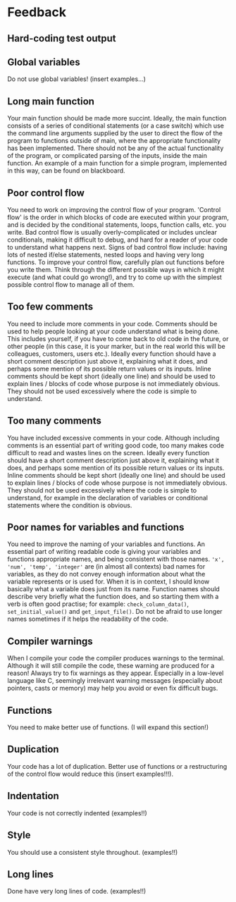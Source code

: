 Feedback
========


Hard-coding test output
-----------------------


Global variables
----------------

Do not use global variables! (insert examples...)


Long main function
------------------

Your main function should be made more succint. Ideally, the main function
consists of a series of conditional statements (or a case switch) which use
the command line arguments supplied by the user to direct the flow of the
program to functions outside of main, where the appropriate functionality has
been implemented. There should not be any of the actual functionality of the
program, or complicated parsing of the inputs, inside the main function.  An
example of a main function for a simple program, implemented in this way, can
be found on blackboard.


Poor control flow
-----------------

You need to work on improving the control flow of your program. 'Control flow'
is the order in which blocks of code are executed within your program, and is
decided by the conditional statements, loops, function calls, etc. you write.
Bad control flow is usually overly-complicated or includes unclear
conditionals, making it difficult to debug, and hard for a reader of your code
to understand what happens next. Signs of bad control flow include: having
lots of nested if/else statements, nested loops and having very long
functions. To improve your control flow, carefully plan out functions before
you write them. Think through the different possible ways in which it might
execute (and what could go wrong!), and try to come up with the simplest
possible control flow to manage all of them.


Too few comments
----------------

You need to include more comments in your code. Comments should be used to
help people looking at your code understand what is being done. This includes
yourself, if you have to come back to old code in the future, or other people
(in this case, it is your marker, but in the real world this will be
colleagues, customers, users etc.). Ideally every function should have a short
comment description just above it, explaining what it does, and perhaps some
mention of its possible return values or its inputs. Inline comments should be
kept short (ideally one line) and should be used to explain lines / blocks of
code whose purpose is not immediately obvious. They should not be used
excessively where the code is simple to understand.


Too many comments
-----------------

You have included excessive comments in your code. Although including comments
is an essential part of writing good code, too many makes code difficult to
read and wastes lines on the screen. Ideally every function should have a
short comment description just above it, explaining what it does, and perhaps
some mention of its possible return values or its inputs. Inline comments
should be kept short (ideally one line) and should be used to explain lines /
blocks of code whose purpose is not immediately obvious. They should not be
used excessively where the code is simple to understand, for example in the
declaration of variables or conditional statements where the condition is
obvious.


Poor names for variables and functions
--------------------------------------

You need to improve the naming of your variables and functions. An essential
part of writing readable code is giving your variables and functions
appropriate names, and being consistent with those names. `'x', 'num', 'temp',
'integer'` are (in almost all contexts) bad names for variables, as they do
not convey enough information about what the variable represents or is used
for. When it is in context, I should know basically what a variable does just
from its name. Function names should describe very briefly what the function
does, and so starting them with a verb is often good practise; for example:
`check_column_data()`, `set_initial_value()` and `get_input_file()`. Do not be
afraid to use longer names sometimes if it helps the readability of the code.


Compiler warnings
-----------------

When I compile your code the compiler produces warnings to the terminal.
Although it will still compile the code, these warning are produced for a
reason! Always try to fix warnings as they appear. Especially in a low-level
language like C, seemingly irrelevant warning messages (especially about
pointers, casts or memory) may help you avoid or even fix difficult bugs.


Functions
---------

You need to make better use of functions. (I will expand this section!)


Duplication
-----------

Your code has a lot of duplication. Better use of functions or a restructuring
of the control flow would reduce this (insert examples!!!).


Indentation
-----------

Your code is not correctly indented (examples!!)


Style
-----

You should use a consistent style throughout. (examples!!)


Long lines
----------

Done have very long lines of code. (examples!!)
